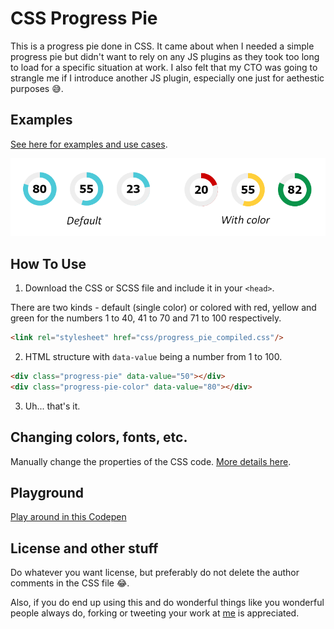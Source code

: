 # CSS Progress Pie
This is a progress pie done in CSS. It came about when I needed a simple progress pie but didn't want to rely on any JS plugins as they took too long to load for a specific situation at work. I also felt that my CTO was going to strangle me if I introduce another JS plugin, especially one just for aethestic purposes :sweat_smile:.

## Examples

<a href="https://oliviale.github.io/CSS-Progress-Pie" target="_blank">See here for examples and use cases</a>.

![CSS Progress Pie examples](images/example.png)


## How To Use
1. Download the CSS or SCSS file and include it in your `<head>`. 

There are two kinds - default (single color) or colored with red, yellow and green for the numbers 1 to 40, 41 to 70 and 71 to 100 respectively.
``` html
<link rel="stylesheet" href="css/progress_pie_compiled.css"/>
```
2. HTML structure with `data-value` being a number from 1 to 100.
``` html
<div class="progress-pie" data-value="50"></div>
<div class="progress-pie-color" data-value="80"></div>
```
3. Uh... that's it.


## Changing colors, fonts, etc.
Manually change the properties of the CSS code. <a href="https://oliviale.github.io/CSS-Progress-Pie#styling" target="_blank">More details here</a>.

## Playground
[Play around in this Codepen](https://codepen.io/oliviale/pen/YqEgPw)

## License and other stuff
Do whatever you want license, but preferably do not delete the author comments in the CSS file :joy:.

Also, if you do end up using this and do wonderful things like you wonderful people always do, forking or tweeting your work at [me](http://twitter.com/meowlivia_) is appreciated.
